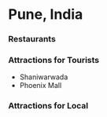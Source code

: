# Pune, India

### Restaurants

### Attractions for Tourists

- Shaniwarwada
- Phoenix Mall

### Attractions for Local
